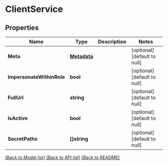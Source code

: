 # ClientService

## Properties
Name | Type | Description | Notes
------------ | ------------- | ------------- | -------------
**Meta** | [**Metadata**](Metadata.md) |  | [optional] [default to null]
**ImpersonateWithinRole** | **bool** |  | [optional] [default to null]
**FullUrl** | **string** |  | [optional] [default to null]
**IsActive** | **bool** |  | [optional] [default to null]
**SecretPaths** | **[]string** |  | [optional] [default to null]

[[Back to Model list]](../README.md#documentation-for-models) [[Back to API list]](../README.md#documentation-for-api-endpoints) [[Back to README]](../README.md)


